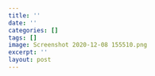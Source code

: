 ```yaml
---
title: ''
date: ''
categories: []
tags: []
image: Screenshot 2020-12-08 155510.png
excerpt: ''
layout: post
---
```

